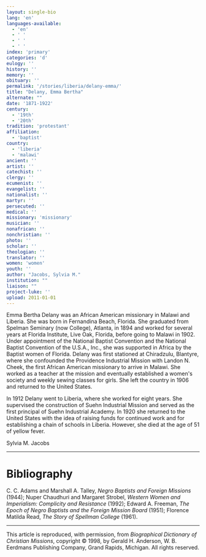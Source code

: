 ```yaml
---
layout: single-bio
lang: 'en'
languages-available:
  - 'en'
  - ' '
  - ' '
  - ' '
index: 'primary'
categories: 'd'
eulogy: ''
history: ''
memory: ''
obituary: ''
permalink: '/stories/liberia/delany-emma/'
title: "Delany, Emma Bertha"
alternate: ""
date: '1871-1922'
century:
  - '19th'
  - '20th'
tradition: 'protestant'
affiliation:
  - 'baptist'
country:
  - 'liberia'
  - 'malawi'
ancient: ''
artist: ''
catechist: ''
clergy: ''
ecumenist: ''
evangelist: ''
nationalist: ''
martyr: ''
persecuted: ''
medical: ''
missionary: 'missionary'
musician: ''
nonafrican: ''
nonchristian: ''
photo: ''
scholar: ''
theologian: ''
translator: ''
women: 'women'
youth: ''
author: "Jacobs, Sylvia M."
institution: ""
liaison: ""
project-luke: ''
upload: 2011-01-01
---
```




Emma Bertha Delany was an African American missionary in Malawi and Liberia. She was born in Fernandina Beach, Florida. She graduated from Spelman Seminary (now College), Atlanta, in 1894 and worked for several years at Florida Institute, Live Oak, Florida, before going to Malawi in 1902. Under appointment of the National Baptist Convention and the National Baptist Convention of the U.S.A., Inc., she was supported in Africa by the Baptist women of Florida. Delany was first stationed at Chiradzulu, Blantyre, where she confounded the Providence Industrial Mission with Landon N. Cheek, the first African American missionary to arrive in Malawi. She worked as a teacher at the mission and eventually established a women's society and weekly sewing classes for girls. She left the country in 1906 and returned to the United States.

In 1912 Delany went to Liberia, where she worked for eight years. She supervised the construction of Suehn Industrial Mission and served as the first principal of Suehn Industrial Academy. In 1920 she returned to the United States with the idea of raising funds for continued work and for establishing a chain of schools in Liberia. However, she died at the age of 51 of yellow fever.

Sylvia M. Jacobs

---

# Bibliography

C. C. Adams and Marshall A. Talley, *Negro Baptists and Foreign Missions* (1944); Nuper Chaudhuri and Margaret Strobel, *Western Women and Imperialism: Complicity and Resistance* (1992); Edward A. Freeman, *The Epoch of Negro Baptists and the Foreign Mission Board* (1951); Florence Matilda Read, *The Story of Spellman College* (1961).

---

This article is reproduced, with permission, from *Biographical Dictionary of Christian Missions*, copyright © 1998, by Gerald H. Anderson, W. B. Eerdmans Publishing Company, Grand Rapids, Michigan. All rights reserved.
